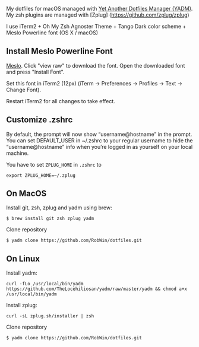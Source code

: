My dotfiles for macOS managed with [Yet Another Dotfiles Manager (YADM)](https://thelocehiliosan.github.io/yadm/). 
My zsh plugins are managed with [Zplug] (https://github.com/zplug/zplug)

I use iTerm2 + Oh My Zsh Agnoster Theme + Tango Dark color scheme + Meslo Powerline font (OS X / macOS)

## Install Meslo Powerline Font

[Meslo](https://github.com/powerline/fonts/blob/master/Meslo/Meslo%20LG%20M%20DZ%20Regular%20for%20Powerline.otf). Click "view raw" to download the font.
Open the downloaded font and press "Install Font".

Set this font in iTerm2 (12px) (iTerm -> Preferences -> Profiles -> Text -> Change Font).

Restart iTerm2 for all changes to take effect.

## Customize .zshrc

By default, the prompt will now show “username@hostname” in the prompt. You can set DEFAULT_USER in ~/.zshrc to your regular username to hide the “username@hostname” info when you’re logged in as yourself on your local machine. 

You have to set `ZPLUG_HOME` in  `.zshrc` to 

```
export ZPLUG_HOME=~/.zplug
```

## On MacOS

Install git, zsh, zplug and yadm using brew:

```
$ brew install git zsh zplug yadm
```

Clone repository

```
$ yadm clone https://github.com/RobWin/dotfiles.git
```

## On Linux

Install yadm:

```
curl -fLo /usr/local/bin/yadm https://github.com/TheLocehiliosan/yadm/raw/master/yadm && chmod a+x /usr/local/bin/yadm
```

Install zplug:

```
curl -sL zplug.sh/installer | zsh
```

Clone repository

```
$ yadm clone https://github.com/RobWin/dotfiles.git
```

